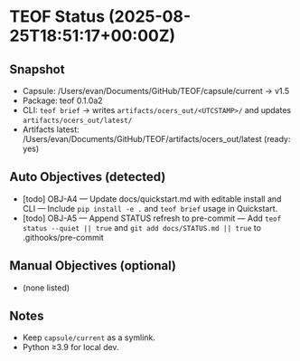 # TEOF Status (2025-08-25T18:51:17+00:00Z)

## Snapshot
- Capsule: /Users/evan/Documents/GitHub/TEOF/capsule/current -> v1.5
- Package: teof 0.1.0a2
- CLI: `teof brief` → writes `artifacts/ocers_out/<UTCSTAMP>/` and updates `artifacts/ocers_out/latest/`
- Artifacts latest: /Users/evan/Documents/GitHub/TEOF/artifacts/ocers_out/latest (ready: yes)

## Auto Objectives (detected)
- [todo] OBJ-A4 — Update docs/quickstart.md with editable install and CLI — Include `pip install -e .` and `teof brief` usage in Quickstart.
- [todo] OBJ-A5 — Append STATUS refresh to pre-commit — Add `teof status --quiet || true` and `git add docs/STATUS.md || true` to .githooks/pre-commit

## Manual Objectives (optional)
- (none listed)

## Notes
- Keep `capsule/current` as a symlink.
- Python ≥3.9 for local dev.
